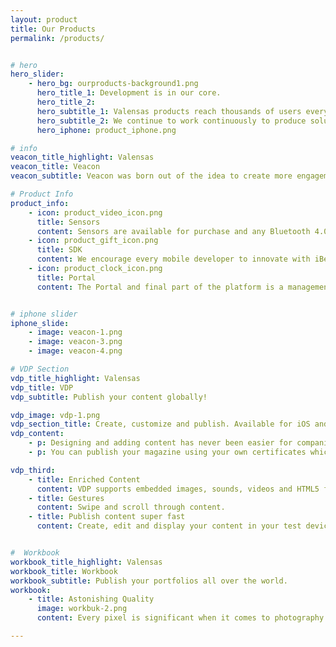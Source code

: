```yaml
---
layout: product
title: Our Products
permalink: /products/


# hero
hero_slider:
    - hero_bg: ourproducts-background1.png
      hero_title_1: Development is in our core.
      hero_title_2:
      hero_subtitle_1: Valensas products reach thousands of users every year.
      hero_subtitle_2: We continue to work continuously to produce solution-oriented products.
      hero_iphone: product_iphone.png

# info
veacon_title_highlight: Valensas
veacon_title: Veacon
veacon_subtitle: Veacon was born out of the idea to create more engagement for the mobile user by enabling location specific services. Veacon consist of three main elements which are sensors, SDK and portal.

# Product Info
product_info:
    - icon: product_video_icon.png
      title: Sensors
      content: Sensors are available for purchase and any Bluetooth 4.0 enabled iOS device is able to broadcast as a sensor with our Veacon app.
    - icon: product_gift_icon.png
      title: SDK
      content: We encourage every mobile developer to innovate with iBeacon technology, so we published the Veacon Mobile SDK, freely available for all developers here.
    - icon: product_clock_icon.png
      title: Portal
      content: The Portal and final part of the platform is a management dashboard used to maintain devices, track behavior and create custom scenarios for each location hosting a sensor.


# iphone slider
iphone_slide:
    - image: veacon-1.png
    - image: veacon-3.png
    - image: veacon-4.png

# VDP Section
vdp_title_highlight: Valensas
vdp_title: VDP
vdp_subtitle: Publish your content globally!

vdp_image: vdp-1.png
vdp_section_title: Create, customize and publish. Available for iOS and Android.
vdp_content:
    - p: Designing and adding content has never been easier for companies looking to develop their own iPad magazine. After downloading the VDP Manager and VDP Viewer programs on to your computer and iPad, magazine pages can be added or deleted, rotated horizontally or vertically, and interactive content can be included through the management interface. VDP Viewer is used to edit, preview and test the completed iPad magazine before being sent to the App Store.
    - p: You can publish your magazine using your own certificates which enables the magazine to be downloaded under your name via the iTunes App Store or Google Play Store.

vdp_third:
    - title: Enriched Content
      content: VDP supports embedded images, sounds, videos and HTML5 for animations.
    - title: Gestures
      content: Swipe and scroll through content.
    - title: Publish content super fast
      content: Create, edit and display your content in your test device. If everything seems OK, publish the issue via portal.


#  Workbook
workbook_title_highlight: Valensas
workbook_title: Workbook
workbook_subtitle: Publish your portfolios all over the world.
workbook:
    - title: Astonishing Quality
      image: workbuk-2.png
      content: Every pixel is significant when it comes to photography. Therefore, there are no upload limitation in Workbuk! Upload best high quality images and make the app do the rest. <h2> Filter </h2> <p> Filter among various keywords suits your needs. You can select multiple filters at once.. </p> <h2> Favorites </h2> <p> Liked a portfolio too much? Gather your favorite portfolios under Favorites for easy access. </p>

---
```

